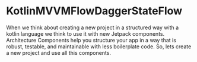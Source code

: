 # KotlinMVVMFlowDaggerStateFlow
When we think about creating a new project in a structured way with a kotlin language we think to use it with new Jetpack components. Architecture Components help you structure your app in a way that is robust, testable, and maintainable with less boilerplate code. So, lets create a new project and use all this components. 
